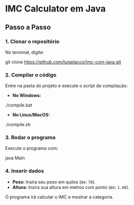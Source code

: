 # IMC Calculator em Java

## Passo a Passo

### 1. Clonar o repositório

No terminal, digite:

git clone https://github.com/luisplacco/imc-com-java.git


### 2. Compilar o código

Entre na pasta do projeto e execute o script de compilação:

- **No Windows:**

./compile.bat


- **No Linux/MacOS:**

./compile.sh


### 3. Rodar o programa

Execute o programa com:

java Main


### 4. Inserir dados

- **Peso:** Insira seu peso em quilos (ex: `70`).
- **Altura:** Insira sua altura em metros com ponto (ex: `1.90`).

O programa irá calcular o IMC e mostrar a categoria.



